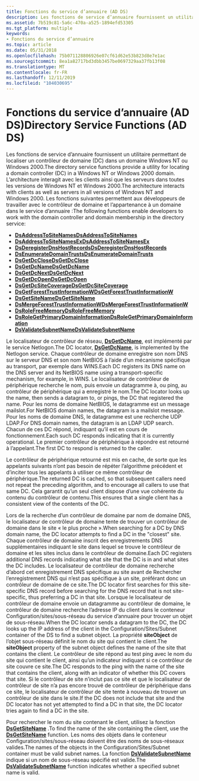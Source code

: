 ```yaml
---
title: Fonctions du service d’annuaire (AD DS)
description: Les fonctions de service d’annuaire fournissent un utilitaire permettant de localiser un contrôleur de domaine (DC) dans un domaine Windows NT ou Windows 2000.
ms.assetid: 7b519c81-5a6c-470a-a525-1894efd53305
ms.tgt_platform: multiple
keywords:
- Fonctions du service d’annuaire
ms.topic: article
ms.date: 05/31/2018
ms.openlocfilehash: 75b071128806926e07cf61d62e53b823d8e7e1ac
ms.sourcegitcommit: 8ea1a82717bd3dbb3457be0697329aa37fb13f08
ms.translationtype: MT
ms.contentlocale: fr-FR
ms.lasthandoff: 12/11/2019
ms.locfileid: "104030695"
---
```

# <a name="directory-service-functions-ad-ds"></a><span data-ttu-id="f0814-104">Fonctions du service d’annuaire (AD DS)</span><span class="sxs-lookup"><span data-stu-id="f0814-104">Directory Service Functions (AD DS)</span></span>

<span data-ttu-id="f0814-105">Les fonctions de service d’annuaire fournissent un utilitaire permettant de localiser un contrôleur de domaine (DC) dans un domaine Windows NT ou Windows 2000.</span><span class="sxs-lookup"><span data-stu-id="f0814-105">The directory service functions provide a utility for locating a domain controller (DC) in a Windows NT or Windows 2000 domain.</span></span> <span data-ttu-id="f0814-106">L’architecture interagit avec les clients ainsi que les serveurs dans toutes les versions de Windows NT et Windows 2000.</span><span class="sxs-lookup"><span data-stu-id="f0814-106">The architecture interacts with clients as well as servers in all versions of Windows NT and Windows 2000.</span></span> <span data-ttu-id="f0814-107">Les fonctions suivantes permettent aux développeurs de travailler avec le contrôleur de domaine et l’appartenance à un domaine dans le service d’annuaire :</span><span class="sxs-lookup"><span data-stu-id="f0814-107">The following functions enable developers to work with the domain controller and domain membership in the directory service:</span></span>

-   [<span data-ttu-id="f0814-108">**DsAddressToSiteNames**</span><span class="sxs-lookup"><span data-stu-id="f0814-108">**DsAddressToSiteNames**</span></span>](/windows/desktop/api/Dsgetdc/nf-dsgetdc-dsaddresstositenamesa)
-   [<span data-ttu-id="f0814-109">**DsAddressToSiteNamesEx**</span><span class="sxs-lookup"><span data-stu-id="f0814-109">**DsAddressToSiteNamesEx**</span></span>](/windows/desktop/api/Dsgetdc/nf-dsgetdc-dsaddresstositenamesexa)
-   [<span data-ttu-id="f0814-110">**DsDeregisterDnsHostRecords**</span><span class="sxs-lookup"><span data-stu-id="f0814-110">**DsDeregisterDnsHostRecords**</span></span>](/windows/desktop/api/Dsgetdc/nf-dsgetdc-dsderegisterdnshostrecordsa)
-   [<span data-ttu-id="f0814-111">**DsEnumerateDomainTrusts**</span><span class="sxs-lookup"><span data-stu-id="f0814-111">**DsEnumerateDomainTrusts**</span></span>](/windows/desktop/api/Dsgetdc/nf-dsgetdc-dsenumeratedomaintrustsa)
-   [<span data-ttu-id="f0814-112">**DsGetDcClose**</span><span class="sxs-lookup"><span data-stu-id="f0814-112">**DsGetDcClose**</span></span>](/windows/desktop/api/Dsgetdc/nf-dsgetdc-dsgetdcclosew)
-   [<span data-ttu-id="f0814-113">**DsGetDcName**</span><span class="sxs-lookup"><span data-stu-id="f0814-113">**DsGetDcName**</span></span>](/windows/desktop/api/DsGetDC/nf-dsgetdc-dsgetdcnamea)
-   [<span data-ttu-id="f0814-114">**DsGetDcNext**</span><span class="sxs-lookup"><span data-stu-id="f0814-114">**DsGetDcNext**</span></span>](/windows/desktop/api/Dsgetdc/nf-dsgetdc-dsgetdcnexta)
-   [<span data-ttu-id="f0814-115">**DsGetDcOpen**</span><span class="sxs-lookup"><span data-stu-id="f0814-115">**DsGetDcOpen**</span></span>](/windows/desktop/api/Dsgetdc/nf-dsgetdc-dsgetdcopena)
-   [<span data-ttu-id="f0814-116">**DsGetDcSiteCoverage**</span><span class="sxs-lookup"><span data-stu-id="f0814-116">**DsGetDcSiteCoverage**</span></span>](/windows/desktop/api/Dsgetdc/nf-dsgetdc-dsgetdcsitecoveragea)
-   [<span data-ttu-id="f0814-117">**DsGetForestTrustInformationW**</span><span class="sxs-lookup"><span data-stu-id="f0814-117">**DsGetForestTrustInformationW**</span></span>](/windows/desktop/api/Dsgetdc/nf-dsgetdc-dsgetforesttrustinformationw)
-   [<span data-ttu-id="f0814-118">**DsGetSiteName**</span><span class="sxs-lookup"><span data-stu-id="f0814-118">**DsGetSiteName**</span></span>](/windows/desktop/api/Dsgetdc/nf-dsgetdc-dsgetsitenamea)
-   [<span data-ttu-id="f0814-119">**DsMergeForestTrustInformationW**</span><span class="sxs-lookup"><span data-stu-id="f0814-119">**DsMergeForestTrustInformationW**</span></span>](/windows/desktop/api/Dsgetdc/nf-dsgetdc-dsmergeforesttrustinformationw)
-   [<span data-ttu-id="f0814-120">**DsRoleFreeMemory**</span><span class="sxs-lookup"><span data-stu-id="f0814-120">**DsRoleFreeMemory**</span></span>](/windows/desktop/api/Dsrole/nf-dsrole-dsrolefreememory)
-   [<span data-ttu-id="f0814-121">**DsRoleGetPrimaryDomainInformation**</span><span class="sxs-lookup"><span data-stu-id="f0814-121">**DsRoleGetPrimaryDomainInformation**</span></span>](/windows/desktop/api/Dsrole/nf-dsrole-dsrolegetprimarydomaininformation)
-   [<span data-ttu-id="f0814-122">**DsValidateSubnetName**</span><span class="sxs-lookup"><span data-stu-id="f0814-122">**DsValidateSubnetName**</span></span>](/windows/desktop/api/Dsgetdc/nf-dsgetdc-dsvalidatesubnetnamea)

<span data-ttu-id="f0814-123">Le localisateur de contrôleur de réseau, [**DsGetDcName**](/windows/desktop/api/DsGetDC/nf-dsgetdc-dsgetdcnamea), est implémenté par le service Netlogon.</span><span class="sxs-lookup"><span data-stu-id="f0814-123">The DC locator, [**DsGetDcName**](/windows/desktop/api/DsGetDC/nf-dsgetdc-dsgetdcnamea), is implemented by the Netlogon service.</span></span> <span data-ttu-id="f0814-124">Chaque contrôleur de domaine enregistre son nom DNS sur le serveur DNS et son nom NetBIOS à l’aide d’un mécanisme spécifique au transport, par exemple dans WINS.</span><span class="sxs-lookup"><span data-stu-id="f0814-124">Each DC registers its DNS name on the DNS server and its NetBIOS name using a transport-specific mechanism, for example, in WINS.</span></span> <span data-ttu-id="f0814-125">Le localisateur de contrôleur de périphérique recherche le nom, puis envoie un datagramme à, ou ping, au contrôleur de périphérique qui a enregistré le nom.</span><span class="sxs-lookup"><span data-stu-id="f0814-125">The DC locator looks up the name, then sends a datagram to, or pings, the DC that registered the name.</span></span> <span data-ttu-id="f0814-126">Pour les noms de domaine NetBIOS, le datagramme est un message mailslot.</span><span class="sxs-lookup"><span data-stu-id="f0814-126">For NetBIOS domain names, the datagram is a mailslot message.</span></span> <span data-ttu-id="f0814-127">Pour les noms de domaine DNS, le datagramme est une recherche UDP LDAP.</span><span class="sxs-lookup"><span data-stu-id="f0814-127">For DNS domain names, the datagram is an LDAP UDP search.</span></span> <span data-ttu-id="f0814-128">Chacun de ces DC répond, indiquant qu’il est en cours de fonctionnement.</span><span class="sxs-lookup"><span data-stu-id="f0814-128">Each such DC responds indicating that it is currently operational.</span></span> <span data-ttu-id="f0814-129">Le premier contrôleur de périphérique à répondre est retourné à l’appelant.</span><span class="sxs-lookup"><span data-stu-id="f0814-129">The first DC to respond is returned to the caller.</span></span>

<span data-ttu-id="f0814-130">Le contrôleur de périphérique retourné est mis en cache, de sorte que les appelants suivants n’ont pas besoin de répéter l’algorithme précédent et d’inciter tous les appelants à utiliser ce même contrôleur de périphérique.</span><span class="sxs-lookup"><span data-stu-id="f0814-130">The returned DC is cached, so that subsequent callers need not repeat the preceding algorithm, and to encourage all callers to use that same DC.</span></span> <span data-ttu-id="f0814-131">Cela garantit qu’un seul client dispose d’une vue cohérente du contenu du contrôleur de contenu.</span><span class="sxs-lookup"><span data-stu-id="f0814-131">This ensures that a single client has a consistent view of the contents of the DC.</span></span>

<span data-ttu-id="f0814-132">Lors de la recherche d’un contrôleur de domaine par nom de domaine DNS, le localisateur de contrôleur de domaine tente de trouver un contrôleur de domaine dans le site « le plus proche ».</span><span class="sxs-lookup"><span data-stu-id="f0814-132">When searching for a DC by DNS domain name, the DC locator attempts to find a DC in the "closest" site.</span></span> <span data-ttu-id="f0814-133">Chaque contrôleur de domaine inscrit des enregistrements DNS supplémentaires indiquant le site dans lequel se trouve le contrôleur de domaine et les sites inclus dans le contrôleur de domaine.</span><span class="sxs-lookup"><span data-stu-id="f0814-133">Each DC registers additional DNS records indicating what site that the DC is in and what sites the DC includes.</span></span> <span data-ttu-id="f0814-134">Le localisateur de contrôleur de domaine recherche d’abord cet enregistrement DNS spécifique au site avant de Rechercher l’enregistrement DNS qui n’est pas spécifique à un site, préférant donc un contrôleur de domaine de ce site.</span><span class="sxs-lookup"><span data-stu-id="f0814-134">The DC locator first searches for this site-specific DNS record before searching for the DNS record that is not site-specific, thus preferring a DC in that site.</span></span> <span data-ttu-id="f0814-135">Lorsque le localisateur de contrôleur de domaine envoie un datagramme au contrôleur de domaine, le contrôleur de domaine recherche l’adresse IP du client dans le conteneur Configuration/sites/sous-réseau du service d’annuaire pour trouver un objet de sous-réseau.</span><span class="sxs-lookup"><span data-stu-id="f0814-135">When the DC locator sends a datagram to the DC, the DC looks up the IP address of the client in the Configuration/Sites/Subnet container of the DS to find a subnet object.</span></span> <span data-ttu-id="f0814-136">La propriété **siteObject** de l’objet sous-réseau définit le nom du site qui contient le client.</span><span class="sxs-lookup"><span data-stu-id="f0814-136">The **siteObject** property of the subnet object defines the name of the site that contains the client.</span></span> <span data-ttu-id="f0814-137">Le contrôleur de site répond au test ping avec le nom du site qui contient le client, ainsi qu’un indicateur indiquant si ce contrôleur de site couvre ce site.</span><span class="sxs-lookup"><span data-stu-id="f0814-137">The DC responds to the ping with the name of the site that contains the client, along with an indicator of whether this DC covers that site.</span></span> <span data-ttu-id="f0814-138">Si le contrôleur de site n’inclut pas ce site et que le localisateur de contrôleur de site n’a pas encore trouvé de contrôleur de périphérique dans ce site, le localisateur de contrôleur de site tente à nouveau de trouver un contrôleur de site dans le site.</span><span class="sxs-lookup"><span data-stu-id="f0814-138">If the DC does not include that site and the DC locator has not yet attempted to find a DC in that site, the DC locator tries again to find a DC in the site.</span></span>

<span data-ttu-id="f0814-139">Pour rechercher le nom du site contenant le client, utilisez la fonction [**DsGetSiteName**](/windows/desktop/api/Dsgetdc/nf-dsgetdc-dsgetsitenamea) .</span><span class="sxs-lookup"><span data-stu-id="f0814-139">To find the name of the site containing the client, use the [**DsGetSiteName**](/windows/desktop/api/Dsgetdc/nf-dsgetdc-dsgetsitenamea) function.</span></span> <span data-ttu-id="f0814-140">Les noms des objets dans le conteneur Configuration/sites/sous-réseau doivent être des noms de sous-réseaux valides.</span><span class="sxs-lookup"><span data-stu-id="f0814-140">The names of the objects in the Configuration/Sites/Subnet container must be valid subnet names.</span></span> <span data-ttu-id="f0814-141">La fonction [**DsValidateSubnetName**](/windows/desktop/api/Dsgetdc/nf-dsgetdc-dsvalidatesubnetnamea) indique si un nom de sous-réseau spécifié est valide.</span><span class="sxs-lookup"><span data-stu-id="f0814-141">The [**DsValidateSubnetName**](/windows/desktop/api/Dsgetdc/nf-dsgetdc-dsvalidatesubnetnamea) function indicates whether a specified subnet name is valid.</span></span>

 

 




